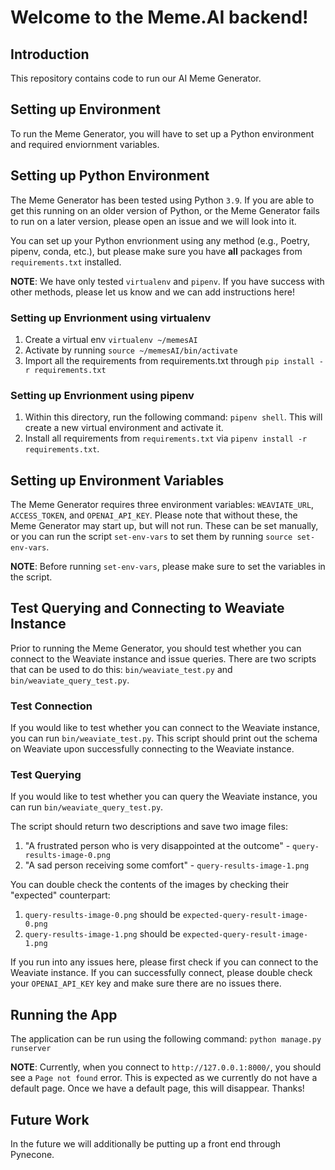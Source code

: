 # Welcome to the Meme.AI backend!

## Introduction

This repository contains code to run our AI Meme Generator.

## Setting up Environment

To run the Meme Generator, you will have to set up a Python environment and required enviornment variables.

## Setting up Python Environment

The Meme Generator has been tested using Python `3.9`.
If you are able to get this running on an older version of Python, or the Meme Generator fails to run
on a later version, please open an issue and we will look into it.

You can set up your Python envrionment using any method (e.g., Poetry, pipenv, conda, etc.), but please
make sure you have **all** packages from `requirements.txt` installed.

**NOTE**: We have only tested `virtualenv` and `pipenv`.
If you have success with other methods, please let us know and we can add instructions here!

### Setting up Envrionment using virtualenv

1. Create a virtual env `virtualenv ~/memesAI`
2. Activate by running `source ~/memesAI/bin/activate`
3. Import all the requirements from requirements.txt through `pip install -r requirements.txt`

### Setting up Envrionment using pipenv

1. Within this directory, run the following command: `pipenv shell`. This will create a new virtual environment and
activate it.
2. Install all requirements from `requirements.txt` via `pipenv install -r requirements.txt`.

## Setting up Environment Variables

The Meme Generator requires three environment variables: `WEAVIATE_URL`, `ACCESS_TOKEN`, and `OPENAI_API_KEY`.
Please note that without these, the Meme Generator may start up, but will not run.
These can be set manually, or you can run the script `set-env-vars` to set them by running `source set-env-vars`.

**NOTE**: Before running `set-env-vars`, please make sure to set the variables in the script.

## Test Querying and Connecting to Weaviate Instance

Prior to running the Meme Generator, you should test whether you can connect to the Weaviate instance and issue queries.
There are two scripts that can be used to do this: `bin/weaviate_test.py` and `bin/weaviate_query_test.py`.

### Test Connection
If you would like to test whether you can connect to the Weaviate instance, you can run `bin/weaviate_test.py`.
This script should print out the schema on Weaviate upon successfully connecting to the Weaviate instance.

### Test Querying
If you would like to test whether you can query the Weaviate instance, you can run `bin/weaviate_query_test.py`.

The script should return two descriptions and save two image files:
1. "A frustrated person who is very disappointed at the outcome" -  `query-results-image-0.png`
2. "A sad person receiving some comfort" - `query-results-image-1.png`

You can double check the contents of the images by checking their "expected" counterpart:
1. `query-results-image-0.png` should be `expected-query-result-image-0.png`
2. `query-results-image-1.png` should be `expected-query-result-image-1.png`

If you run into any issues here, please first check if you can connect to the Weaviate instance.
If you can successfully connect, please double check your `OPENAI_API_KEY` key and make sure there are no issues there.

## Running the App

The application can be run using the following command: `python manage.py runserver`

**NOTE**: Currently, when you connect to `http://127.0.0.1:8000/`, you should see a `Page not found` error.
This is expected as we currently do not have a default page.
Once we have a default page, this will disappear.
Thanks!

## Future Work
In the future we will additionally be putting up a front end through Pynecone.


